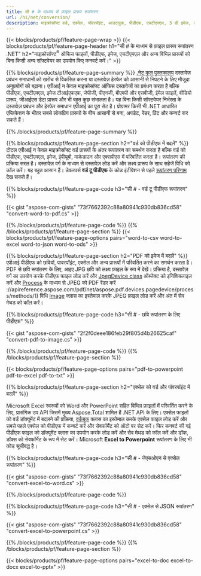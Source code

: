 ```yaml
---
title: सी # के माध्यम से फ़ाइल प्रारूप रूपांतरण 
url: /hi/net/conversion/
description: माइक्रोसॉफ्ट वर्ड, एक्सेल, पॉवरपॉइंट, आउटलुक, पीडीएफ, एचटीएमएल, 3 डी इमेज, डायग्राम, वीडियो फॉर्मेट और कई अन्य लोकप्रिय फाइलों को सी # कोड की कुछ पंक्तियों के साथ कनवर्ट करें।
---
```


{{< blocks/products/pf/feature-page-wrap >}}
{{< blocks/products/pf/feature-page-header h1="सी # के माध्यम से फ़ाइल प्रारूप रूपांतरण .NET" h2="माइक्रोसॉफ्ट<sup>&reg;</sup> ऑफिस फाइलों, पीडीएफ, इमेज, एचटीएमएल और अन्य विभिन्न प्रारूपों को बिना किसी अन्य सॉफ्टवेयर का उपयोग किए कनवर्ट करें।" >}}

{{% blocks/products/pf/feature-page-summary %}}
[.नेट कुल पुस्तकालय](https://products.aspose.com/total/net/) दस्तावेज़ प्रबंधन समाधानों को खरोंच से विकसित करना या दस्तावेज़ हेरफेर को आसानी से निपटने के लिए मौजूदा अनुप्रयोगों को बढ़ाना। एपीआई न केवल माइक्रोसॉफ्ट ऑफिस दस्तावेजों का प्रबंधन करता है बल्कि पीडीएफ, एचटीएमएल, इमेज टीआईएफएफ, जेपीजी, पीएनजी, बीएमपी और एसवीजी, ईमेल फाइलें, वीडियो प्रारूप, जीआईएस डेटा प्रारूप और भी बहुत कुछ संभालता है। यह बिना किसी सॉफ्टवेयर निर्भरता के दस्तावेज़ प्रबंधन और हेरफेर समाधान एपीआई का पूरा सेट है। प्रोग्रामर किसी भी .NET आधारित एप्लिकेशन के भीतर सबसे लोकप्रिय प्रारूपों के बीच आसानी से बना, अपडेट, रेंडर, प्रिंट और कन्वर्ट कर सकते हैं।

{{% /blocks/products/pf/feature-page-summary  %}}

{{% blocks/products/pf/feature-page-section  h2="वर्ड को पीडीएफ में बदलें" %}}
टोटल एपीआई न केवल माइक्रोसॉफ्ट वर्ड प्रारूपों के अंतर रूपांतरण का समर्थन करता है बल्कि वर्ड को पीडीएफ, एचटीएमएल, इमेज, ईपीयूबी, मार्कडाउन और एक्सपीएस में परिवर्तित करता है। रूपांतरण की प्रक्रिया सरल है। दस्तावेज़ वर्ग के माध्यम से दस्तावेज़ लोड करें और लक्ष्य प्रारूप के साथ सहेजें विधि को कॉल करें। यह बहुत आसान हैं। डेवलपर्स **वर्ड टू पीडीएफ** के कोड इंटीग्रेशन से पहले [रूपांतरण परिणाम](https://products.aspose.com/words/net/conversion/word-to-pdf/) देख सकते हैं।


{{% blocks/products/pf/feature-page-code h3="सी # - वर्ड टू पीडीएफ रूपांतरण" %}}

{{< gist "aspose-com-gists" "73f7662392c88a80941c930db836cd58" "convert-word-to-pdf.cs" >}}

{{% /blocks/products/pf/feature-page-code  %}}
{{% /blocks/products/pf/feature-page-section %}}
{{< blocks/products/pf/feature-page-options pairs="word-to-csv word-to-excel word-to-json word-to-ods" >}}


{{% blocks/products/pf/feature-page-section  h2="PDF को इमेज में बदलें" %}}
एपीआई पीडीएफ को छवियों, पावरपॉइंट, एक्सेल और अन्य प्रारूपों में परिवर्तित करने का समर्थन करता है। PDF से छवि रूपांतरण के लिए, आइए JPG छवि को लक्ष्य फ़ाइल के रूप में देखें। प्रक्रिया है, दस्तावेज़ वर्ग का उपयोग करके पीडीएफ फाइल लोड करें और [JpegDevice class](https://apireference.aspose.com/pdf/net/aspose.pdf.devices/jpegdevice) ऑब्जेक्ट को इनिशियलाइज़ करें और [Process](https) के माध्यम से JPEG को PDF रेंडर करें ://apireference.aspose.com/pdf/net/aspose.pdf.devices.pagedevice/process/methods/1) विधि
[Image](https://apireference.aspose.com/imaging/net/aspose.imaging/image) क्लास का इस्तेमाल करके JPEG फ़ाइल लोड करें और अंत में सेव मेथड को कॉल करें।

{{% blocks/products/pf/feature-page-code h3="सी # - छवि रूपांतरण के लिए पीडीएफ" %}}

{{< gist "aspose-com-gists" "2f2f0deee186feb29f805d4b26625caf" "convert-pdf-to-image.cs" >}}


{{% /blocks/products/pf/feature-page-code  %}}
{{% /blocks/products/pf/feature-page-section %}}

{{< blocks/products/pf/feature-page-options pairs="pdf-to-powerpoint pdf-to-excel pdf-to-txt" >}}

{{% blocks/products/pf/feature-page-section  h2="एक्सेल को वर्ड और पॉवरपॉइंट में बदलें" %}}

Microsoft Excel स्वरूपों को Word और PowerPoint सहित विभिन्न फ़ाइलों में परिवर्तित करने के लिए, प्रासंगिक उप API जिसमें मुख्य Aspose.Total शामिल हैं .NET API के लिए। एक्सेल फाइलों को वर्ड डॉक्यूमेंट में बदलने की प्रक्रिया, [वर्कबुक](https://apireference.aspose.com/cells/net/aspose.cells/workbook) क्लास का इस्तेमाल करके एक्सेल फाइल लोड करें और सबसे पहले एक्सेल को पीडीएफ में कन्वर्ट करें और सेवफॉर्मैट को ऑटो पर सेट करें। फिर कनवर्ट की गई पीडीएफ फाइल को डॉक्यूमेंट क्लास का उपयोग करके लोड करें और सेव मेथड को कॉल करें और डॉक, डॉक्स को सेवफॉर्मेट के रूप में सेट करें। Microsoft **Excel to Powerpoint** रूपांतरण के लिए भी कोड सूचीबद्ध है।

{{% blocks/products/pf/feature-page-code h3="सी # - जेएसओएन से एक्सेल रूपांतरण" %}}

{{< gist "aspose-com-gists" "73f7662392c88a80941c930db836cd58" "convert-excel-to-word.cs" >}}

{{% /blocks/products/pf/feature-page-code %}}

{{% blocks/products/pf/feature-page-code h3="सी # - एक्सेल से JSON रूपांतरण" %}}

{{< gist "aspose-com-gists" "73f7662392c88a80941c930db836cd58" "convert-excel-to-powerpoint.cs" >}}

{{% /blocks/products/pf/feature-page-code %}}
{{% /blocks/products/pf/feature-page-section %}}

{{< blocks/products/pf/feature-page-options pairs="excel-to-doc excel-to-docx excel-to-pptx" >}}